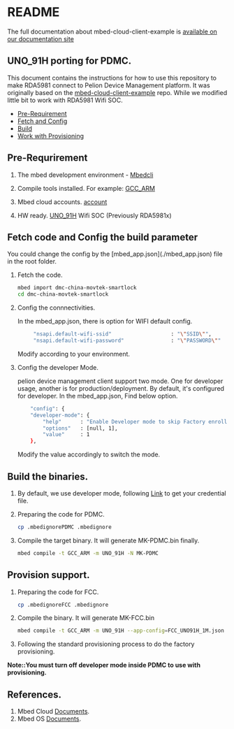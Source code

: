 # README

The full documentation about mbed-cloud-client-example is [available on our documentation site](https://cloud.mbed.com/docs/current/connecting/device-management-client-tutorials.html)

## UNO_91H porting for PDMC.

This document contains the instructions for how to use this repository to make RDA5981 connect to Pelion Device Management platform.
It was originally based on the [mbed-cloud-client-example](https://github.com/ARMmbed/mbed-cloud-client-example) repo. While we modified little bit to work with RDA5981 Wifi SOC. 

* [Pre-Requirement](#pre)
* [Fetch and Config](#fetch)
* [Build](#build)
* [Work with Provisioning](#Prov)

<h2 id="pre">Pre-Requrirement </h2>

1. The mbed development environment - [Mbedcli](https://github.com/ARMmbed/mbed-cli)

2. Compile tools installed. For example: [GCC_ARM](https://launchpad.net/gcc-arm-embedded/)

3. Mbed cloud accounts. [account](https://www.pelion.com/docs/device-management/current/account-management/index.html)

4. HW ready.  [UNO_91H](https://os.mbed.com/platforms/UNO-91H/) Wifi SOC (Previously RDA5981x)

<h2 id="fetch">Fetch code and Config the build parameter</h2>
You could change the config by the [mbed_app.json](./mbed_app.json) file in the root folder.

1. Fetch the code. 

    
    ```sh
    mbed import dmc-china-movtek-smartlock
    cd dmc-china-movtek-smartlock
    ```


2. Config the connnectivities.

    In the mbed_app.json, there is option for WIFI default config. 
    
    ```sh
         "nsapi.default-wifi-ssid"                   : "\"SSID\"",
         "nsapi.default-wifi-password"               : "\"PASSWORD\""
    ```
    Modify according to your environment.


3. Config the developer Mode. 

    pelion device management client support two mode. One for developer usage, another is for production/deployment.
    By default, it's configured for developer. 
    In the mbed_app.json, Find below option. 
    
    ```sh
        "config": {
        "developer-mode": {
            "help"      : "Enable Developer mode to skip Factory enrollment",
            "options"   : [null, 1],
            "value"     : 1
        },
    ```
    Modify the value accordingly to switch the mode.



<h2 id="build">Build the binaries. </h2>


1. By default, we use developer mode, following [Link](https://www.pelion.com/docs/device-management/current/connecting/provisioning-development-devices.html#creating-and-downloading-a-developer-certificate) to get your credential file. 

2. Preparing the code for PDMC. 
   ```sh
   cp .mbedignorePDMC .mbedignore
   ```
    
3. Compile the target binary. It will generate MK-PDMC.bin finally.

    ```sh
    mbed compile -t GCC_ARM -m UNO_91H -N MK-PDMC
    ```

<h2 id="Prov">Provision support. </h2>

1.  Preparing the code for FCC.


    ```sh
    cp .mbedignoreFCC .mbedignore
    ```



2.  Compile the binary.  It will generate MK-FCC.bin


    ```sh
    mbed compile -t GCC_ARM -m UNO_91H --app-config=FCC_UNO91H_1M.json -DFCE_SERIAL_INTERFACE -N MK-FCC
    ```


3.  Following the standard provisioning process to do the factory provisioning. 

**Note::You must turn off developer mode inside PDMC to use with provisioning.**

## References.

1. Mbed Cloud [Documents](https://cloud.mbed.com/docs/v1.2).
2. Mbed OS [Documents](https://os.mbed.com/docs/mbed-os/v5.12/introduction/index.html).
